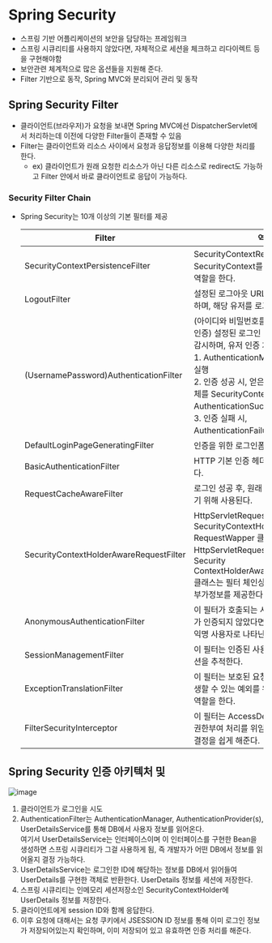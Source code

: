 # Spring Security
- 스프링 기반 어플리케이션의 보안을 담당하는 프레임워크
- 스프링 시큐리티를 사용하지 않았다면, 자체적으로 세션을 체크하고 리다이렉트 등을 구현해야함
- 보안관련 체계적으로 많은 옵션들을 지원해 준다.
- Filter 기반으로 동작, Spring MVC와 분리되어 관리 및 동작

## Spring Security Filter
- 클라이언트(브라우저)가 요청을 보내면 Spring MVC에선 DispatcherServlet에서 처리하는데 이전에 다양한 Filter들이 존재할 수 있음
- Filter는 클라이언트와 리소스 사이에서 요청과 응답정보를 이용해 다양한 처리를 한다.
  - ex) 클라이언트가 원래 요청한 리소스가 아닌 다른 리소스로 redirect도 가능하고 Filter 안에서 바로 클라이언트로 응답이 가능하다.

### Security Filter Chain
- Spring Security는 10개 이상의 기본 필터를 제공 

  |Filter|역할|
  |------|---|
  |SecurityContextPersistenceFilter|SecurityContextRepository에서 SecurityContext를 가져오거나 저장하는 역할을 한다.|
  |LogoutFilter|설정된 로그아웃 URL로 오는 요청을 감시하며, 해당 유저를 로그아웃 처리|
  |(UsernamePassword)AuthenticationFilter	|(아이디와 비밀번호를 사용하는 form 기반 인증) 설정된 로그인 URL로 오는 요청을 감시하며, 유저 인증 처리한다. <br>1. AuthenticationManager를 통한 인증 실행 <br>2. 인증 성공 시, 얻은 Authentication 객체를 SecurityContext에 저장 후 AuthenticationSuccessHandler 실행 <br>3. 인증 실패 시, AuthenticationFailureHandler 실행|
  |DefaultLoginPageGeneratingFilter|인증을 위한 로그인폼 URL을 감시한다.|
  |BasicAuthenticationFilter|HTTP 기본 인증 헤더를 감시하여 처리한다.|
  |RequestCacheAwareFilter|로그인 성공 후, 원래 요청 정보를 재구성하기 위해 사용된다.|
  |SecurityContextHolderAwareRequestFilter|HttpServletRequestWrapper를 상속한 SecurityContextHolderAware RequestWapper 클래스로 HttpServletRequest 정보를 감싼다. <br>Security ContextHolderAwareRequestWrapper 클래스는 필터 체인상의 다음 필터들에게 부가정보를 제공한다.|
  |AnonymousAuthenticationFilter|이 필터가 호출되는 시점까지 사용자 정보가 인증되지 않았다면 인증토큰에 사용자가 익명 사용자로 나타난다.|
  |SessionManagementFilter|이 필터는 인증된 사용자와 관련된 모든 세션을 추적한다.|
  |ExceptionTranslationFilter|이 필터는 보호된 요청을 처리하는 중에 발생할 수 있는 예외를 위임하거나 전달하는 역할을 한다.|
  |FilterSecurityInterceptor|이 필터는 AccessDecisionManager 로 권한부여 처리를 위임함으로써 접근 제어 결정을 쉽게 해준다.|

## Spring Security 인증 아키텍처 및 
![image](https://user-images.githubusercontent.com/38865267/154890423-c3d78aab-ad9f-41c6-928e-573fc2c6ad34.png)

1. 클라이언트가 로그인을 시도
2. AuthenticationFilter는 AuthenticationManager, AuthenticationProvider(s), UserDetailsService를 통해 DB에서 사용자 정보를 읽어온다. <br>여기서 UserDetailsService는 인터페이스이며 이 인터페이스를 구현한 Bean을 생성하면 스프링 시큐리티가 그걸 사용하게 됨, 즉 개발자가 어떤 DB에서 정보를 읽어올지 결정 가능하다.
3. UserDetailsService는 로그인한 ID에 해당하는 정보를 DB에서 읽어들여 UserDetails를 구현한 객체로 반환한다. UserDetails 정보를 세션에 저장한다.
4. 스프링 시큐리티는 인메모리 세션저장소인 SecurityContextHolder에 UserDetails 정보를 저장한다.
5. 클라이언트에게 session ID와 함께 응답한다.
6. 이후 요청에 대해서는 요청 쿠키에서 JSESSION ID 정보를 통해 이미 로그인 정보가 저장되어있는지 확인하며, 이미 저장되어 있고 유효하면 인증 처리를 해준다.

